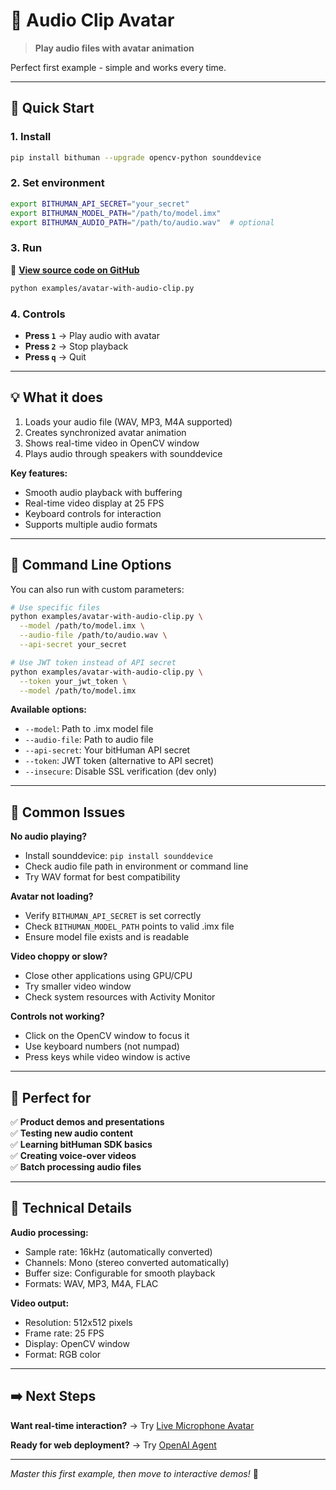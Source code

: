 # 🎵 Audio Clip Avatar

> **Play audio files with avatar animation**

Perfect first example - simple and works every time.

---

## 🚀 Quick Start

### 1. Install
```bash
pip install bithuman --upgrade opencv-python sounddevice
```

### 2. Set environment
```bash
export BITHUMAN_API_SECRET="your_secret"
export BITHUMAN_MODEL_PATH="/path/to/model.imx"
export BITHUMAN_AUDIO_PATH="/path/to/audio.wav"  # optional
```

### 3. Run

📁 **[View source code on GitHub](https://github.com/bithuman-prod/public-docs/blob/main/examples/avatar-with-audio-clip.py)**

```bash
python examples/avatar-with-audio-clip.py
```

### 4. Controls
- **Press `1`** → Play audio with avatar
- **Press `2`** → Stop playback
- **Press `q`** → Quit

---

## 💡 What it does

1. Loads your audio file (WAV, MP3, M4A supported)
2. Creates synchronized avatar animation 
3. Shows real-time video in OpenCV window
4. Plays audio through speakers with sounddevice

**Key features:**
- Smooth audio playback with buffering
- Real-time video display at 25 FPS
- Keyboard controls for interaction
- Supports multiple audio formats

---

## 🔧 Command Line Options

You can also run with custom parameters:

```bash
# Use specific files
python examples/avatar-with-audio-clip.py \
  --model /path/to/model.imx \
  --audio-file /path/to/audio.wav \
  --api-secret your_secret

# Use JWT token instead of API secret
python examples/avatar-with-audio-clip.py \
  --token your_jwt_token \
  --model /path/to/model.imx
```

**Available options:**
- `--model`: Path to .imx model file
- `--audio-file`: Path to audio file  
- `--api-secret`: Your bitHuman API secret
- `--token`: JWT token (alternative to API secret)
- `--insecure`: Disable SSL verification (dev only)

---

## 🔧 Common Issues

**No audio playing?**
- Install sounddevice: `pip install sounddevice`
- Check audio file path in environment or command line
- Try WAV format for best compatibility

**Avatar not loading?**
- Verify `BITHUMAN_API_SECRET` is set correctly
- Check `BITHUMAN_MODEL_PATH` points to valid .imx file
- Ensure model file exists and is readable

**Video choppy or slow?**
- Close other applications using GPU/CPU
- Try smaller video window
- Check system resources with Activity Monitor

**Controls not working?**
- Click on the OpenCV window to focus it
- Use keyboard numbers (not numpad)
- Press keys while video window is active

---

## 🎯 Perfect for

✅ **Product demos and presentations**  
✅ **Testing new audio content**  
✅ **Learning bitHuman SDK basics**  
✅ **Creating voice-over videos**  
✅ **Batch processing audio files**

---

## 🔧 Technical Details

**Audio processing:**
- Sample rate: 16kHz (automatically converted)
- Channels: Mono (stereo converted automatically)
- Buffer size: Configurable for smooth playback
- Formats: WAV, MP3, M4A, FLAC

**Video output:**
- Resolution: 512x512 pixels
- Frame rate: 25 FPS
- Display: OpenCV window
- Format: RGB color

---

## ➡️ Next Steps

**Want real-time interaction?** → Try [Live Microphone Avatar](examples/avatar-with-microphone.md)

**Ready for web deployment?** → Try [OpenAI Agent](examples/livekit-openai-agent.md)

---

*Master this first example, then move to interactive demos!* 🚀 
